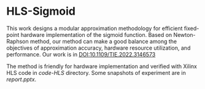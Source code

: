 # HLS-Sigmoid
This work designs a modular approximation methodology for efficient fixed-point hardware implementation of the sigmoid function. Based on Newton-Raphson method, our method can make a good balance among the objectives of approximation accuracy, hardware resource utilization, and performance. Our work is in [DOI:10.1109/TIE.2022.3146573](https://ieeexplore.ieee.org/document/9700744)



The method is friendly for hardware implementation and verified with Xilinx HLS code in *code-HLS* directory. Some snapshots of experiment are in *report.pptx*. 